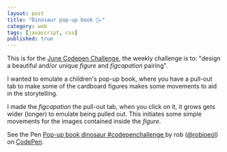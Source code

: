 ```yaml
---
layout: post
title: "Dinosaur pop-up book 💫✏️"
category: web
tags: [javascript, css]
published: true
---
```


This is for the [June Codepen Challenge](https://blog.codepen.io/2018/06/18/codepen-challenge-figure-figcaption/), the weekly challenge is to: "design a beautiful and/or unique *figure* and *figcapation* pairing".

I wanted to emulate a children's pop-up book, where you have a pull-out tab to make some of the cardboard figures makes some movements to aid in the storytelling.

I made the *figcapation* the pull-out tab, when you click on it, it grows gets wider (longer) to emulate being pulled out. This initiates some simple movements for the images contained inside the *figure*.

<p data-height="600" data-theme-id="light" data-slug-hash="rKpgOE" data-default-tab="result" data-user="robjoeol" data-embed-version="2" data-pen-title="Pop-up book dinosaur #codepenchallenge " class="codepen">See the Pen <a href="https://codepen.io/robjoeol/pen/rKpgOE/">Pop-up book dinosaur #codepenchallenge </a> by rob (<a href="https://codepen.io/robjoeol">@robjoeol</a>) on <a href="https://codepen.io">CodePen</a>.</p>
<script async src="https://static.codepen.io/assets/embed/ei.js"></script>
